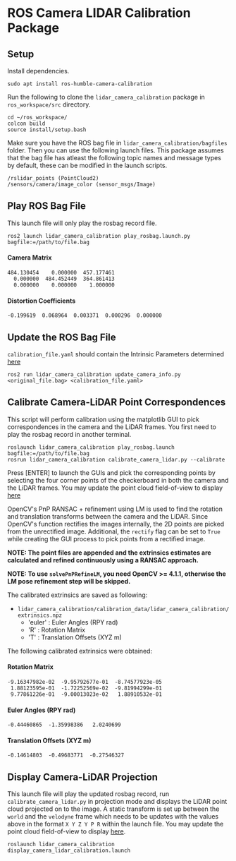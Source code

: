 # ROS Camera LIDAR Calibration Package

## Setup

Install dependencies.

```
sudo apt install ros-humble-camera-calibration
```

Run the following to clone the `lidar_camera_calibration` package in `ros_workspace/src` directory.

```
cd ~/ros_workspace/
colcon build
source install/setup.bash
```

Make sure you have the ROS bag file in `lidar_camera_calibration/bagfiles` folder. Then you can use the following launch files. This package assumes that the bag file has atleast the following topic names and message types by default, these can be modified in the launch scripts.

```
/rslidar_points (PointCloud2)
/sensors/camera/image_color (sensor_msgs/Image)
```

## Play ROS Bag File

This launch file will only play the rosbag record file.

```
ros2 launch lidar_camera_calibration play_rosbag.launch.py bagfile:=/path/to/file.bag
```

#### Camera Matrix

```
484.130454    0.000000  457.177461
  0.000000  484.452449  364.861413
  0.000000    0.000000    1.000000
```

#### Distortion Coefficients

```
-0.199619  0.068964  0.003371  0.000296  0.000000
```

## Update the ROS Bag File

`calibration_file.yaml` should contain the Intrinsic Parameters determined [here](https://github.com/FEBAutonomous/feb-system-integration/tree/integration/fusion/sensor_fusion/Intrinsic_Camera_Calibration)

```
ros2 run lidar_camera_calibration update_camera_info.py <original_file.bag> <calibration_file.yaml>
```

## Calibrate Camera-LiDAR Point Correspondences

This script will perform calibration using the matplotlib GUI to pick correspondences in the camera and the LiDAR frames. You first need to play the rosbag record in another terminal.

```
roslaunch lidar_camera_calibration play_rosbag.launch bagfile:=/path/to/file.bag
rosrun lidar_camera_calibration calibrate_camera_lidar.py --calibrate
```

Press [ENTER] to launch the GUIs and pick the corresponding points by selecting the four corner points of the checkerboard in both the camera and the LiDAR frames. You may update the point cloud field-of-view to display [here](https://github.com/heethesh/lidar_camera_calibration/blob/master/scripts/calibrate_camera_lidar.py#L232)  

OpenCV's PnP RANSAC + refinement using LM is used to find the rotation and translation transforms between the camera and the LiDAR. Since OpenCV's function rectifies the images internally, the 2D points are picked from the unrectified image. Additional, the `rectify` flag can be set to `True` while creating the GUI process to pick points from a rectified image.

**NOTE: The point files are appended and the extrinsics estimates are calculated and refined continuously using a RANSAC approach.**

**NOTE: To use `solvePnPRefineLM`, you need OpenCV >= 4.1.1, otherwise the LM pose refinement step will be skipped.**

The calibrated extrinsics are saved as following:
- `lidar_camera_calibration/calibration_data/lidar_camera_calibration/extrinsics.npz`
    - 'euler' : Euler Angles (RPY rad)
    - 'R'     : Rotation Matrix
    - 'T'     : Translation Offsets (XYZ m)

The following calibrated extrinsics were obtained:

#### Rotation Matrix
```
-9.16347982e-02  -9.95792677e-01  -8.74577923e-05
 1.88123595e-01  -1.72252569e-02  -9.81994299e-01
 9.77861226e-01  -9.00013023e-02   1.88910532e-01
```

#### Euler Angles (RPY rad)

```
-0.44460865  -1.35998386   2.0240699
```

#### Translation Offsets (XYZ m)

```
-0.14614803  -0.49683771  -0.27546327
```

## Display Camera-LiDAR Projection

This launch file will play the updated rosbag record, run `calibrate_camera_lidar.py` in projection mode and displays the LiDAR point cloud projected on to the image. A static transform is set up between the `world` and the `velodyne` frame which needs to be updates with the values above in the format `X Y Z Y P R` within the launch file. You may update the point cloud field-of-view to display [here](https://github.com/heethesh/lidar_camera_calibration/blob/master/scripts/calibrate_camera_lidar.py#L383).

```
roslaunch lidar_camera_calibration display_camera_lidar_calibration.launch
```
